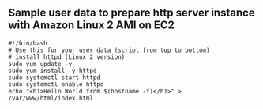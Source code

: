 ## Sample user data to prepare http server instance with Amazon Linux 2 AMI on EC2
```
#!/bin/bash
# Use this for your user data (script from top to bottom)
# install httpd (Linux 2 version)
sudo yum update -y
sudo yum install -y httpd
sudo systemctl start httpd
sudo systemctl enable httpd
echo "<h1>Hello World from $(hostname -f)</h1>" > /var/www/html/index.html
```
